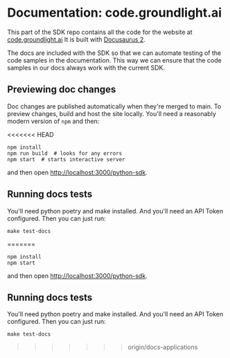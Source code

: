 # Documentation: code.groundlight.ai

This part of the SDK repo contains all the code for the website at [code.groundlight.ai](https://code.groundlight.ai/)  It is built with [Docusaurus 2](https://docusaurus.io/).

The docs are included with the SDK so that we can automate testing of the code samples in the documentation.  This way we can ensure that the code samples in our docs always work with the current SDK.

## Previewing doc changes

Doc changes are published automatically when they're merged to main.  To preview changes, build and host the site locally.  You'll need a reasonably modern version of `npm` and then:

<<<<<<< HEAD
```
npm install
npm run build  # looks for any errors
npm start  # starts interactive server
```

and then open [http://localhost:3000/python-sdk](http://localhost:3000/python-sdk).


## Running docs tests

You'll need python poetry and make installed.  And you'll need an API Token configured.  Then you can just run:

```
make test-docs
```
=======
```
npm install
npm start
```

and then open [http://localhost:3000/python-sdk](http://localhost:3000/python-sdk).


## Running docs tests

You'll need python poetry and make installed.  And you'll need an API Token configured.  Then you can just run:

```
make test-docs
```
>>>>>>> origin/docs-applications
